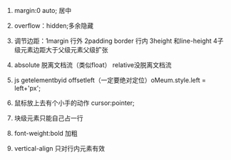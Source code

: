 1. margin:0 auto; 居中
2. overflow：hidden;多余隐藏
3. 调节边距：1margin 行外 2padding border 行内 3height 和line-height 4子级元素边距大于父级元素父级扩张
4. absolute 脱离文档流（类似float） relative没脱离文档流

   
5. js getelementbyid offsetleft（一定要绝对定位）oMeum.style.left = left+'px';
6. 鼠标放上去有个小手的动作 cursor:pointer;
7. 块级元素只能自己占一行
8. font-weight:bold 加粗
9. vertical-align 只对行内元素有效
